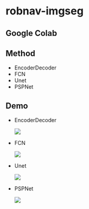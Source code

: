 # robnav-imgseg

## Google Colab


## Method

* EncoderDecoder
* FCN
* Unet
* PSPNet

## Demo

* EncoderDecoder

  ![](https://i.imgur.com/iwmpT9v.jpg)

* FCN

  ![](https://i.imgur.com/bxqYxPX.jpg)

* Unet
  
  ![](https://i.imgur.com/vT9YSRf.jpg)

* PSPNet

  ![](https://i.imgur.com/0xoxi8F.jpg)
